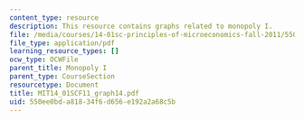 ```yaml
---
content_type: resource
description: This resource contains graphs related to monopoly I.
file: /media/courses/14-01sc-principles-of-microeconomics-fall-2011/550ee0bda81834f6d656e192a2a68c5b_MIT14_01SCF11_graph14.pdf
file_type: application/pdf
learning_resource_types: []
ocw_type: OCWFile
parent_title: Monopoly I
parent_type: CourseSection
resourcetype: Document
title: MIT14_01SCF11_graph14.pdf
uid: 550ee0bd-a818-34f6-d656-e192a2a68c5b
---
```

